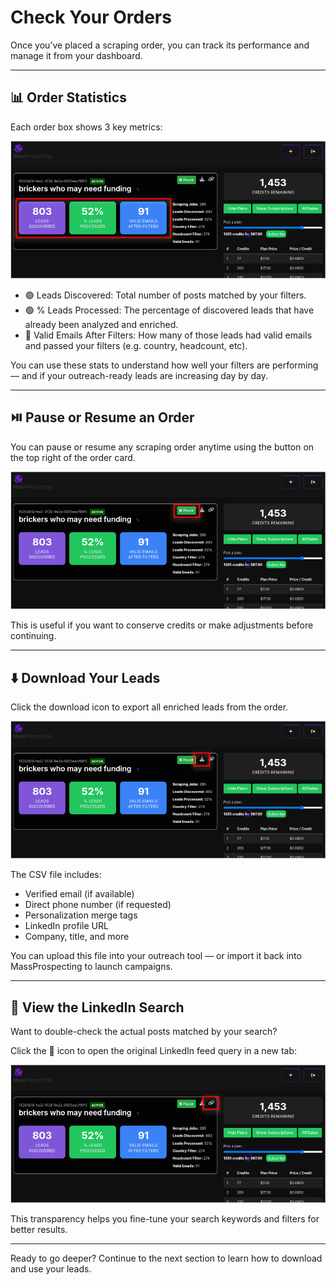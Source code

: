 # Check Your Orders

Once you’ve placed a scraping order, you can track its performance and manage it from your dashboard.

---

## 📊 Order Statistics

Each order box shows 3 key metrics:

![Order Statistics](../../assets/dashboard-01.png)

- 🟣 Leads Discovered: Total number of posts matched by your filters.
- 🟢 % Leads Processed: The percentage of discovered leads that have already been analyzed and enriched.
- 🔵 Valid Emails After Filters: How many of those leads had valid emails and passed your filters (e.g. country, headcount, etc).

You can use these stats to understand how well your filters are performing — and if your outreach-ready leads are increasing day by day.

---

## ⏯️ Pause or Resume an Order

You can pause or resume any scraping order anytime using the button on the top right of the order card.

![Pause Button](../../assets/dashboard-02.png)

This is useful if you want to conserve credits or make adjustments before continuing.

---

## ⬇️ Download Your Leads

Click the download icon to export all enriched leads from the order.

![Download Leads](../../assets/dashboard-03.png)

The CSV file includes:

- Verified email (if available)
- Direct phone number (if requested)
- Personalization merge tags
- LinkedIn profile URL
- Company, title, and more

You can upload this file into your outreach tool — or import it back into MassProspecting to launch campaigns.

---

## 🔗 View the LinkedIn Search

Want to double-check the actual posts matched by your search?

Click the 🔗 icon to open the original LinkedIn feed query in a new tab:

![LinkedIn Feed Link](../../assets/dashboard-04.png)

This transparency helps you fine-tune your search keywords and filters for better results.

---

Ready to go deeper? Continue to the next section to learn how to download and use your leads.
